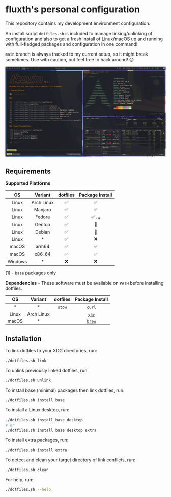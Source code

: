 # fluxth's personal configuration

This repository contains my development environment configuration.

An install script `dotfiles.sh` is included to manage linking/unlinking of configuration and also to get a fresh install of Linux/macOS up and running with full-fledged packages and configuration in one command!

`main` branch is always tracked to my current setup, so it might break sometimes. Use with caution, but feel free to hack around! 😉

![Linux Desktop Screenshot](https://raw.githubusercontent.com/fluxth/dotfiles/docs/screenshots/linux_desktop.png)

## Requirements

**Supported Platforms** 

| OS      | Variant    | dotfiles | Package Install |
|:-------:|:----------:|:--------:|:---------------:|
| Linux   | Arch Linux | ✅ | ✅ |
| Linux   | Manjaro    | ✅ | ✅ |
| Linux   | Fedora     | ✅ | ✅ ₍₁₎ |
| Linux   | Gentoo     | ✅ | 🔄 |
| Linux   | Debian     | ✅ | 🔄 |
| Linux   | *          | ✅ | ❌ |
| macOS   | arm64      | ✅ | ✅ |
| macOS   | x86_64     | ✅ | ✅ |
| Windows | *          | ❌ | ❌ |

(1) - `base` packages only

**Dependencies** - These software must be available on `PATH` before installing dotfiles.

| OS      | Variant    | dotfiles | Package Install |
|:-------:|:----------:|:--------:|:---------------:|
| *       | *          | `stow`   | `curl`          |
| Linux   | Arch Linux |          | [`yay`](https://github.com/Jguer/yay) |
| macOS   | *          |          | [`brew`](https://brew.sh) |

## Installation

To link dotfiles to your XDG directories, run:
```bash
./dotfiles.sh link
```

To unlink previously linked dotfiles, run:
```bash
./dotfiles.sh unlink
```

To install base (minimal) packages then link dotfiles, run:
```bash
./dotfiles.sh install base
```

To install a Linux desktop, run:
```bash
./dotfiles.sh install base desktop
# or
./dotfiles.sh install base desktop extra
```

To install extra packages, run:
```bash
./dotfiles.sh install extra
```

To detect and clean your target directory of link conflicts, run:
```bash
./dotfiles.sh clean
```

For help, run:
```bash
./dotfiles.sh --help
```
